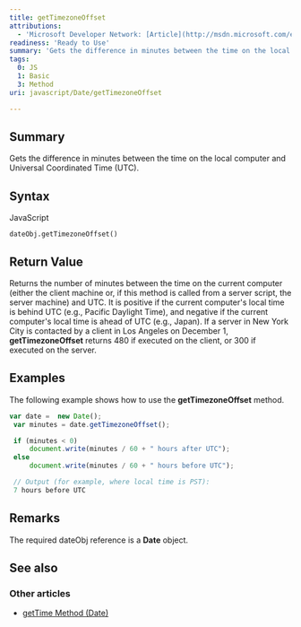 ```yaml
---
title: getTimezoneOffset
attributions:
  - 'Microsoft Developer Network: [Article](http://msdn.microsoft.com/en-us/library/ie/014ykh71(v=vs.94).aspx)'
readiness: 'Ready to Use'
summary: 'Gets the difference in minutes between the time on the local computer and Universal Coordinated Time (UTC).'
tags:
  0: JS
  1: Basic
  3: Method
uri: javascript/Date/getTimezoneOffset

---
```

## <span>Summary</span>

Gets the difference in minutes between the time on the local computer and Universal Coordinated Time (UTC).

## <span>Syntax</span>

<span class="language">JavaScript</span>

    dateObj.getTimezoneOffset()

## <span>Return Value</span>

Returns the number of minutes between the time on the current computer (either the client machine or, if this method is called from a server script, the server machine) and UTC. It is positive if the current computer's local time is behind UTC (e.g., Pacific Daylight Time), and negative if the current computer's local time is ahead of UTC (e.g., Japan). If a server in New York City is contacted by a client in Los Angeles on December 1, **getTimezoneOffset** returns 480 if executed on the client, or 300 if executed on the server.

## <span>Examples</span>

The following example shows how to use the **getTimezoneOffset** method.

``` js
var date =  new Date();
 var minutes = date.getTimezoneOffset();

 if (minutes < 0)
     document.write(minutes / 60 + " hours after UTC");
 else
     document.write(minutes / 60 + " hours before UTC");

 // Output (for example, where local time is PST):
 7 hours before UTC
```

## <span>Remarks</span>

The required dateObj reference is a **Date** object.

## <span>See also</span>

### <span>Other articles</span>

-   [getTime Method (Date)](/javascript/Date/getTime)

